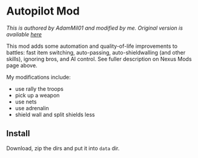 # Autopilot Mod

*This is authored by AdamMil01 and modified by me. Original version is available [here](original)*

This mod adds some automation and quality-of-life improvements to battles: fast item switching, auto-passing, auto-shieldwalling (and other skills), ignoring bros, and AI control. See fuller description on Nexus Mods page above.

My modifications include:

- use rally the troops
- pick up a weapon
- use nets
- use adrenalin
- shield wall and split shields less


## Install

Download, zip the dirs and put it into `data` dir.


[original]: https://www.nexusmods.com/battlebrothers/mods/62
